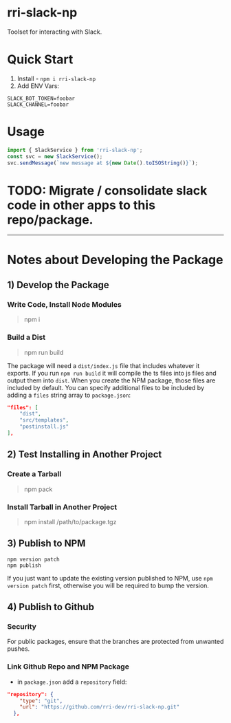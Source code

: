 # rri-slack-np

Toolset for interacting with Slack.

# Quick Start

1) Install - `npm i rri-slack-np`
2) Add ENV Vars:
```shell
SLACK_BOT_TOKEN=foobar
SLACK_CHANNEL=foobar
```

# Usage

```javascript
import { SlackService } from 'rri-slack-np';
const svc = new SlackService();
svc.sendMessage(`new message at ${new Date().toISOString()}`);
```

# TODO: Migrate / consolidate slack code in other apps to this repo/package.

---

# Notes about Developing the Package

## 1) Develop the Package

### Write Code, Install Node Modules

> npm i

### Build a Dist

> npm run build

The package will need a `dist/index.js` file that includes whatever it exports. If you run `npm run build` it will compile the ts files into js files and output them into `dist`. When you create the NPM package, those files are included by default. You can specify additional files to be included by adding a `files` string array to `package.json`:
```json
"files": [
    "dist",
    "src/templates",
    "postinstall.js"
],
```

## 2) Test Installing in Another Project

### Create a Tarball

> npm pack

### Install Tarball in Another Project

> npm install /path/to/package.tgz

## 3) Publish to NPM

```shell
npm version patch
npm publish
```

If you just want to update the existing version published to NPM, use `npm version patch` first, otherwise you will be required to bump the version.

## 4) Publish to Github

### Security
For public packages, ensure that the branches are protected from unwanted pushes.

### Link Github Repo and NPM Package

* in `package.json` add a `repository` field:
```json
"repository": {
    "type": "git",
    "url": "https://github.com/rri-dev/rri-slack-np.git"
  },
```